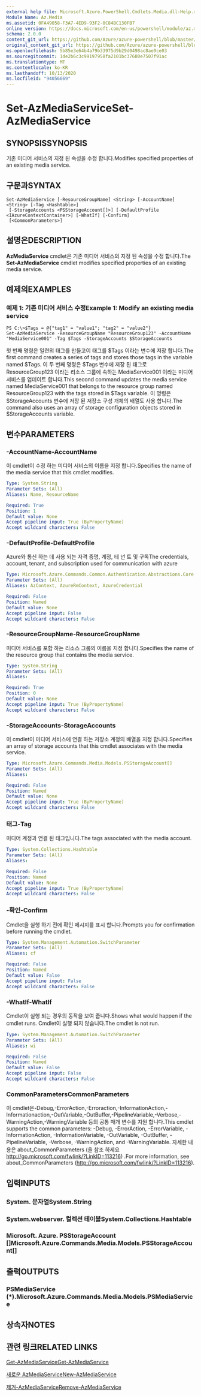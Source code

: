 ```yaml
---
external help file: Microsoft.Azure.PowerShell.Cmdlets.Media.dll-Help.xml
Module Name: Az.Media
ms.assetid: 0FA49058-F3A7-4ED9-93F2-0C84BC130FB7
online version: https://docs.microsoft.com/en-us/powershell/module/az.media/set-azmediaservice
schema: 2.0.0
content_git_url: https://github.com/Azure/azure-powershell/blob/master/src/Media/Media/help/Set-AzMediaService.md
original_content_git_url: https://github.com/Azure/azure-powershell/blob/master/src/Media/Media/help/Set-AzMediaService.md
ms.openlocfilehash: 5b85e3e64b4a79b33975d9b29d0498ac8ae0ce03
ms.sourcegitcommit: 1de2b6c3c99197958fa2101bc37680e7507f91ac
ms.translationtype: MT
ms.contentlocale: ko-KR
ms.lasthandoff: 10/13/2020
ms.locfileid: "94056669"
---
```

# <span data-ttu-id="19b19-101">Set-AzMediaService</span><span class="sxs-lookup"><span data-stu-id="19b19-101">Set-AzMediaService</span></span>

## <span data-ttu-id="19b19-102">SYNOPSIS</span><span class="sxs-lookup"><span data-stu-id="19b19-102">SYNOPSIS</span></span>
<span data-ttu-id="19b19-103">기존 미디어 서비스의 지정 된 속성을 수정 합니다.</span><span class="sxs-lookup"><span data-stu-id="19b19-103">Modifies specified properties of an existing media service.</span></span>

## <span data-ttu-id="19b19-104">구문과</span><span class="sxs-lookup"><span data-stu-id="19b19-104">SYNTAX</span></span>

```
Set-AzMediaService [-ResourceGroupName] <String> [-AccountName] <String> [-Tag <Hashtable>]
 [-StorageAccounts <PSStorageAccount[]>] [-DefaultProfile <IAzureContextContainer>] [-WhatIf] [-Confirm]
 [<CommonParameters>]
```

## <span data-ttu-id="19b19-105">설명은</span><span class="sxs-lookup"><span data-stu-id="19b19-105">DESCRIPTION</span></span>
<span data-ttu-id="19b19-106">**AzMediaService** cmdlet은 기존 미디어 서비스의 지정 된 속성을 수정 합니다.</span><span class="sxs-lookup"><span data-stu-id="19b19-106">The **Set-AzMediaService** cmdlet modifies specified properties of an existing media service.</span></span>

## <span data-ttu-id="19b19-107">예제의</span><span class="sxs-lookup"><span data-stu-id="19b19-107">EXAMPLES</span></span>

### <span data-ttu-id="19b19-108">예제 1: 기존 미디어 서비스 수정</span><span class="sxs-lookup"><span data-stu-id="19b19-108">Example 1: Modify an existing media service</span></span>
```
PS C:\>$Tags = @{"tag1" = "value1"; "tag2" = "value2"}
Set-AzMediaService -ResourceGroupName "ResourceGroup123" -AccountName "MediaService001" -Tag $Tags -StorageAccounts $StorageAccounts
```

<span data-ttu-id="19b19-109">첫 번째 명령은 일련의 태그를 만들고이 태그를 $Tags 이라는 변수에 저장 합니다.</span><span class="sxs-lookup"><span data-stu-id="19b19-109">The first command creates a series of tags and stores those tags in the variable named $Tags.</span></span>
<span data-ttu-id="19b19-110">이 두 번째 명령은 $Tags 변수에 저장 된 태그로 ResourceGroup123 이라는 리소스 그룹에 속하는 MediaService001 이라는 미디어 서비스를 업데이트 합니다.</span><span class="sxs-lookup"><span data-stu-id="19b19-110">This second command updates the media service named MediaService001 that belongs to the resource group named ResourceGroup123 with the tags stored in $Tags variable.</span></span>
<span data-ttu-id="19b19-111">이 명령은 $StorageAccounts 변수에 저장 된 저장소 구성 개체의 배열도 사용 합니다.</span><span class="sxs-lookup"><span data-stu-id="19b19-111">The command also uses an array of storage configuration objects stored in $StorageAccounts variable.</span></span>

## <span data-ttu-id="19b19-112">변수</span><span class="sxs-lookup"><span data-stu-id="19b19-112">PARAMETERS</span></span>

### <span data-ttu-id="19b19-113">-AccountName</span><span class="sxs-lookup"><span data-stu-id="19b19-113">-AccountName</span></span>
<span data-ttu-id="19b19-114">이 cmdlet이 수정 하는 미디어 서비스의 이름을 지정 합니다.</span><span class="sxs-lookup"><span data-stu-id="19b19-114">Specifies the name of the media service that this cmdlet modifies.</span></span>

```yaml
Type: System.String
Parameter Sets: (All)
Aliases: Name, ResourceName

Required: True
Position: 1
Default value: None
Accept pipeline input: True (ByPropertyName)
Accept wildcard characters: False
```

### <span data-ttu-id="19b19-115">-DefaultProfile</span><span class="sxs-lookup"><span data-stu-id="19b19-115">-DefaultProfile</span></span>
<span data-ttu-id="19b19-116">Azure와 통신 하는 데 사용 되는 자격 증명, 계정, 테 넌 트 및 구독</span><span class="sxs-lookup"><span data-stu-id="19b19-116">The credentials, account, tenant, and subscription used for communication with azure</span></span>

```yaml
Type: Microsoft.Azure.Commands.Common.Authentication.Abstractions.Core.IAzureContextContainer
Parameter Sets: (All)
Aliases: AzContext, AzureRmContext, AzureCredential

Required: False
Position: Named
Default value: None
Accept pipeline input: False
Accept wildcard characters: False
```

### <span data-ttu-id="19b19-117">-ResourceGroupName</span><span class="sxs-lookup"><span data-stu-id="19b19-117">-ResourceGroupName</span></span>
<span data-ttu-id="19b19-118">미디어 서비스를 포함 하는 리소스 그룹의 이름을 지정 합니다.</span><span class="sxs-lookup"><span data-stu-id="19b19-118">Specifies the name of the resource group that contains the media service.</span></span>

```yaml
Type: System.String
Parameter Sets: (All)
Aliases:

Required: True
Position: 0
Default value: None
Accept pipeline input: True (ByPropertyName)
Accept wildcard characters: False
```

### <span data-ttu-id="19b19-119">-StorageAccounts</span><span class="sxs-lookup"><span data-stu-id="19b19-119">-StorageAccounts</span></span>
<span data-ttu-id="19b19-120">이 cmdlet이 미디어 서비스에 연결 하는 저장소 계정의 배열을 지정 합니다.</span><span class="sxs-lookup"><span data-stu-id="19b19-120">Specifies an array of storage accounts that this cmdlet associates with the media service.</span></span>

```yaml
Type: Microsoft.Azure.Commands.Media.Models.PSStorageAccount[]
Parameter Sets: (All)
Aliases:

Required: False
Position: Named
Default value: None
Accept pipeline input: True (ByPropertyName)
Accept wildcard characters: False
```

### <span data-ttu-id="19b19-121">태그</span><span class="sxs-lookup"><span data-stu-id="19b19-121">-Tag</span></span>
<span data-ttu-id="19b19-122">미디어 계정과 연결 된 태그입니다.</span><span class="sxs-lookup"><span data-stu-id="19b19-122">The tags associated with the media account.</span></span>

```yaml
Type: System.Collections.Hashtable
Parameter Sets: (All)
Aliases:

Required: False
Position: Named
Default value: None
Accept pipeline input: True (ByPropertyName)
Accept wildcard characters: False
```

### <span data-ttu-id="19b19-123">-확인</span><span class="sxs-lookup"><span data-stu-id="19b19-123">-Confirm</span></span>
<span data-ttu-id="19b19-124">Cmdlet을 실행 하기 전에 확인 메시지를 표시 합니다.</span><span class="sxs-lookup"><span data-stu-id="19b19-124">Prompts you for confirmation before running the cmdlet.</span></span>

```yaml
Type: System.Management.Automation.SwitchParameter
Parameter Sets: (All)
Aliases: cf

Required: False
Position: Named
Default value: False
Accept pipeline input: False
Accept wildcard characters: False
```

### <span data-ttu-id="19b19-125">-WhatIf</span><span class="sxs-lookup"><span data-stu-id="19b19-125">-WhatIf</span></span>
<span data-ttu-id="19b19-126">Cmdlet이 실행 되는 경우의 동작을 보여 줍니다.</span><span class="sxs-lookup"><span data-stu-id="19b19-126">Shows what would happen if the cmdlet runs.</span></span>
<span data-ttu-id="19b19-127">Cmdlet이 실행 되지 않습니다.</span><span class="sxs-lookup"><span data-stu-id="19b19-127">The cmdlet is not run.</span></span>

```yaml
Type: System.Management.Automation.SwitchParameter
Parameter Sets: (All)
Aliases: wi

Required: False
Position: Named
Default value: False
Accept pipeline input: False
Accept wildcard characters: False
```

### <span data-ttu-id="19b19-128">CommonParameters</span><span class="sxs-lookup"><span data-stu-id="19b19-128">CommonParameters</span></span>
<span data-ttu-id="19b19-129">이 cmdlet은-Debug,-ErrorAction,-Erroraction,-InformationAction,-Informationaction,-OutVariable,-OutBuffer,-PipelineVariable,-Verbose,-WarningAction,-WarningVariable 등의 공통 매개 변수를 지원 합니다.</span><span class="sxs-lookup"><span data-stu-id="19b19-129">This cmdlet supports the common parameters: -Debug, -ErrorAction, -ErrorVariable, -InformationAction, -InformationVariable, -OutVariable, -OutBuffer, -PipelineVariable, -Verbose, -WarningAction, and -WarningVariable.</span></span> <span data-ttu-id="19b19-130">자세한 내용은 about_CommonParameters (을 참조 하세요 http://go.microsoft.com/fwlink/?LinkID=113216) .</span><span class="sxs-lookup"><span data-stu-id="19b19-130">For more information, see about_CommonParameters (http://go.microsoft.com/fwlink/?LinkID=113216).</span></span>

## <span data-ttu-id="19b19-131">입력</span><span class="sxs-lookup"><span data-stu-id="19b19-131">INPUTS</span></span>

### <span data-ttu-id="19b19-132">System. 문자열</span><span class="sxs-lookup"><span data-stu-id="19b19-132">System.String</span></span>

### <span data-ttu-id="19b19-133">System.webserver. 컬렉션 테이블</span><span class="sxs-lookup"><span data-stu-id="19b19-133">System.Collections.Hashtable</span></span>

### <span data-ttu-id="19b19-134">Microsoft. Azure. PSStorageAccount []</span><span class="sxs-lookup"><span data-stu-id="19b19-134">Microsoft.Azure.Commands.Media.Models.PSStorageAccount[]</span></span>

## <span data-ttu-id="19b19-135">출력</span><span class="sxs-lookup"><span data-stu-id="19b19-135">OUTPUTS</span></span>

### <span data-ttu-id="19b19-136">PSMediaService (\*).</span><span class="sxs-lookup"><span data-stu-id="19b19-136">Microsoft.Azure.Commands.Media.Models.PSMediaService</span></span>

## <span data-ttu-id="19b19-137">상속자</span><span class="sxs-lookup"><span data-stu-id="19b19-137">NOTES</span></span>

## <span data-ttu-id="19b19-138">관련 링크</span><span class="sxs-lookup"><span data-stu-id="19b19-138">RELATED LINKS</span></span>

[<span data-ttu-id="19b19-139">Get-AzMediaService</span><span class="sxs-lookup"><span data-stu-id="19b19-139">Get-AzMediaService</span></span>](./Get-AzMediaService.md)

[<span data-ttu-id="19b19-140">새로운 AzMediaService</span><span class="sxs-lookup"><span data-stu-id="19b19-140">New-AzMediaService</span></span>](./New-AzMediaService.md)

[<span data-ttu-id="19b19-141">제거-AzMediaService</span><span class="sxs-lookup"><span data-stu-id="19b19-141">Remove-AzMediaService</span></span>](./Remove-AzMediaService.md)


